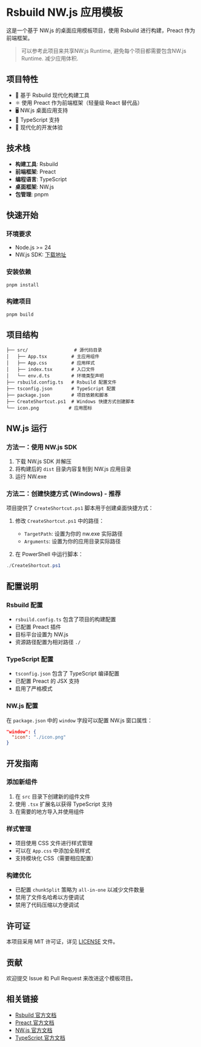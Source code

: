 # Rsbuild NW.js 应用模板

这是一个基于 NW.js 的桌面应用模板项目，使用 Rsbuild 进行构建，Preact 作为前端框架。

> 可以参考此项目来共享NW.js Runtime, 避免每个项目都需要包含NW.js Runtime. 减少应用体积.

## 项目特性

- 🚀 基于 Rsbuild 现代化构建工具
- ⚛️ 使用 Preact 作为前端框架（轻量级 React 替代品）
- 🖥️ NW.js 桌面应用支持
- 📝 TypeScript 支持
- 🎨 现代化的开发体验

## 技术栈

- **构建工具**: Rsbuild
- **前端框架**: Preact
- **编程语言**: TypeScript
- **桌面框架**: NW.js
- **包管理**: pnpm

## 快速开始

### 环境要求

- Node.js >= 24
- NW.js SDK: [下载地址](https://nwjs.io/downloads/)

### 安装依赖

```bash
pnpm install
```

### 构建项目

```bash
pnpm build
```

## 项目结构

```
├── src/                 # 源代码目录
│   ├── App.tsx         # 主应用组件
│   ├── App.css         # 应用样式
│   ├── index.tsx       # 入口文件
│   └── env.d.ts        # 环境类型声明
├── rsbuild.config.ts   # Rsbuild 配置文件
├── tsconfig.json       # TypeScript 配置
├── package.json        # 项目依赖和脚本
├── CreateShortcut.ps1  # Windows 快捷方式创建脚本
└── icon.png           # 应用图标
```

## NW.js 运行

### 方法一：使用 NW.js SDK

1. 下载 NW.js SDK 并解压
2. 将构建后的 `dist` 目录内容复制到 NW.js 应用目录
3. 运行 NW.exe

### 方法二：创建快捷方式 (Windows) - 推荐

项目提供了 `CreateShortcut.ps1` 脚本用于创建桌面快捷方式：

1. 修改 `CreateShortcut.ps1` 中的路径：
   - `TargetPath`: 设置为你的 nw.exe 实际路径
   - `Arguments`: 设置为你的应用目录实际路径

2. 在 PowerShell 中运行脚本：
```powershell
./CreateShortcut.ps1
```

## 配置说明

### Rsbuild 配置

- `rsbuild.config.ts` 包含了项目的构建配置
- 已配置 Preact 插件
- 目标平台设置为 NW.js
- 资源路径配置为相对路径 `./`

### TypeScript 配置

- `tsconfig.json` 包含了 TypeScript 编译配置
- 已配置 Preact 的 JSX 支持
- 启用了严格模式

### NW.js 配置

在 `package.json` 中的 `window` 字段可以配置 NW.js 窗口属性：
```json
"window": {
  "icon": "./icon.png"
}
```

## 开发指南

### 添加新组件

1. 在 `src` 目录下创建新的组件文件
2. 使用 `.tsx` 扩展名以获得 TypeScript 支持
3. 在需要的地方导入并使用组件

### 样式管理

- 项目使用 CSS 文件进行样式管理
- 可以在 `App.css` 中添加全局样式
- 支持模块化 CSS（需要相应配置）

### 构建优化

- 已配置 `chunkSplit` 策略为 `all-in-one` 以减少文件数量
- 禁用了文件名哈希以方便调试
- 禁用了代码压缩以方便调试

## 许可证

本项目采用 MIT 许可证，详见 [LICENSE](LICENSE) 文件。

## 贡献

欢迎提交 Issue 和 Pull Request 来改进这个模板项目。

## 相关链接

- [Rsbuild 官方文档](https://rsbuild.dev/)
- [Preact 官方文档](https://preactjs.com/)
- [NW.js 官方文档](https://nwjs.io/)
- [TypeScript 官方文档](https://www.typescriptlang.org/)
